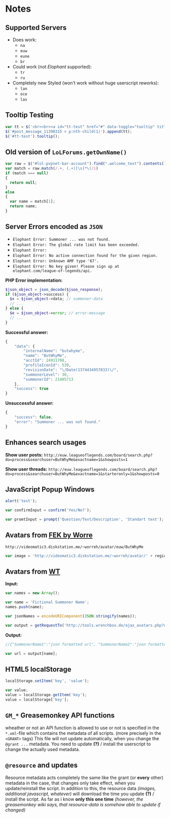 # Notes

## Supported Servers

- Does work:
	- `na`
	- `euw`
	- `eune`
	- `br`
- Could work (not *Elophant* supported):
	- `tr`
	- `ru`
- Completely new Styled (won't work without huge userscript reworks):
	- `lan`
	- `oce`
	- `las`

## Tooltip Testing

``` javascript
var tt = $('<br><br><a id="tt-test" href="#" data-toggle="tooltip" title="first tooltip">hover over me</a>');
$('#post_message_11390315 > p:nth-child(1)').append(tt);
$('#tt-test').tooltip();
```

## Old version of `LoLForums.getOwnName()`

``` javascript
var raw = $("#lol-pvpnet-bar-account").find(".welcome_text").contents().first().text();
var match = raw.match(/.+, (.+)[\s]*\(/i)
if (match === null)
{
  return null;
}
else
{
  var name = match[1];
  return name;
}
```

## Server Errors encoded as `JSON`

- `Elophant Error: Summoner ... was not found.`
- `Elophant Error: The global rate limit has been exceeded.`
- `Elophant Error: `
- `Elophant Error: No active connection found for the given region.`
- `Elophant Error: Unknown AMF type '67'.`
- `Elophant Error: No key given! Please sign up at elophant.com/league-of-legends/api.`

**PHP Error implementation:**

``` php
$json_object = json_decode($json_response);
if ($json_object->success) {
  $x = $json_object->data; // summoner-data
  // ...
} else {
  $e = $json_object->error; // error-message
  // ...
}
```

**Successful answer:**

``` javascript
{
    "data": {
        "internalName": "butwhyme",
        "name": "ButWhyMe",
        "acctId": 24911708,
        "profileIconId": 539,
        "revisionDate": "\/Date(1374434957833)\/",
        "summonerLevel": 30,
        "summonerId": 21405713
    },
    "success": true
}
```

**Unsuccessful answer:**

``` javascript
{
    "success": false,
    "error": "Summoner ... was not found."
}
```

## Enhances search usages

**Show user posts:** `http://euw.leagueoflegends.com/board/search.php?do=process&searchuser=ButWhyMe&exactname=1&showposts=1`

**Show user threads:** `http://euw.leagueoflegends.com/board/search.php?do=process&searchuser=ButWhyMe&exactname=1&starteronly=1&showposts=0`

## JavaScript Popup Windows

``` javascript
alert('test');
```

``` javascript
var confirmInput = confirm('Yes/No?');
```

``` javascript
var promtInput = prompt('Question/Text/Description', 'Standart text');
```

## Avatars from [FEK by Worre](http://fek.worreh.com/)

`http://videomatic3.diskstation.me/~worreh/avatar/euw/ButWhyMe`

``` javascript
var image = 'http://videomatic3.diskstation.me/~worreh/avatar/' + region + '/' + encodeURI(user);
```

## Avatars from [WT](http://tools.wrenchbox.de/tools.php)

**Input:**
``` javascript
var names = new Array();

var name = 'Fictional Summoner Name';
names.push(name);

var jsonNames = encodeURIComponent(JSON.stringify(names));

var output = getRequestTo('http://tools.wrenchbox.de/ajax_avatars.php?users=' + jsonNames);
```

**Output:**
``` javascript
//{"SummonerName1":"json formatted url", "SummonerName2":"json formatted url", ...}

var url = output[name];
```

## HTML5 localStorage

``` javascript
localStorage.setItem('key', 'value');

var value;
value = localStorage.getItem('key');
value = localStorage['key'];
```

## `GM_*` Greasemonkey API functions
wheather or not an API function is allowed to use or not is specified in the `*.xml`-file which contains the metadata of all scripts.
(more precisely in the `<GRANT>` tags)
This file will not update automatically, when you change the `@grant ...` metadata.
You need to update **(?)** / install the userscript to change the actually used metadata.

## `@resource` and updates
Resource metadata acts completely the same like the grant (or **every** other) metadata in the case, that changes only take effect, when you update/reinstall the script.
In addition to this, the resource data *(images, additional javascript, whatever)* will download the time you update **(?)** / install the script.
As far as i know **only this one time** *(however, the greasemonkey wiki says, that resource-data is somehow able to update if changed)*